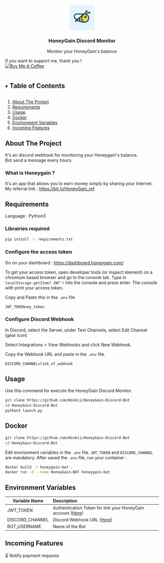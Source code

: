 <!-- PROJECT SHIELDS -->
<!--
[![Contributors][contributors-shield]][contributors-url]
[![Forks][forks-shield]][forks-url]
[![Stargazers][stars-shield]][stars-url]
[![Issues][issues-shield]][issues-url]
[![MIT License][license-shield]][license-url]
[![LinkedIn][linkedin-shield]][linkedin-url]

-->

<!-- PROJECT LOGO -->
<br />
<p align="center">
  <a href="https://github.com/Winkii/HoneyGain-Discord-Bot/">
    <img src="https://github.com/Winkii/HoneyGain-Discord-Bot/blob/main/Ressources/img/logo.jpg" alt="Logo" width="80" height="80">
  </a>

  <h3 align="center">HoneyGain Discord Monitor</h3>

  <p align="center">
    Monitor your HoneyGain's balance
    <br />
  </p>
</p>

If you want to support me, thank you !<br>
<a href="https://www.buymeacoffee.com/winkii" target="_blank"><img src="https://cdn.buymeacoffee.com/buttons/default-orange.png" alt="Buy Me A Coffee" height="41" width="174"></a>
<!-- TABLE OF CONTENTS -->
<details open="open">
  <summary><h2 style="display: inline-block">Table of Contents</h2></summary>
  <ol>
    <li>
      <a href="#about-the-project">About The Project</a>
    </li>
    <li>
      <a href="#requirements">Requirements</a>
    </li>
    <li><a href="#usage">Usage</a></li>
    <li>
      <a href="#docker">Docker</a>
    </li>
    <li>
      <a href="#environment-variables">Environment Variables</a>
    </li>
        <li>
      <a href="#incoming-features">Incoming Features</a>
    </li>
  </ol>
</details>



<!-- ABOUT THE PROJECT -->
## About The Project

It's an discord webhook for monitoring your Honeygain's balance.<br>
Bot send a message every hours.

### What is Honeygain ?

It's an app that allows you to earn money simply by sharing your Internet. <br>
My referral link : https://bit.ly/HoneyGain_ref

<!-- GETTING STARTED -->
## Requirements
Language : Python3<br>
### Librairies required
   ```sh
pip install -r requirements.txt
   ```
### Configure the access token
Go on your dashboard : https://dashboard.honeygain.com/

To get your access token, open developer tools (or inspect element) on a chromium based browser and go to the console tab. Type in ```localStorage.getItem('JWT')``` into the console and press enter. The console with print your access token.

Copy and Paste this in the ```.env``` file
```txt
JWT_TOKEN=my_token
```
### Configure Discord Webhook
In Discord, select the Server, under Text Channels, select Edit Channel (gear icon)

Select Integrations > View Webhooks and click New Webhook.

Copy the Webhook URL and paste in the ```.env``` file.
```txt
DISCORD_CHANNEL=link_of_webhook
```

<!-- USAGE EXAMPLES -->
## Usage

Use this command for execute the HoneyGain Discord Monitor.
```sh
git clone https://github.com/Winkii/HoneyGain-Discord-Bot
cd HoneyGain-Discord-Bot
python3 launch.py
```

## Docker
```sh
git clone https://github.com/Winkii/HoneyGain-Discord-Bot
cd HoneyGain-Discord-Bot
```
Edit environment variables in the ```.env``` file. ```JWT_TOKEN``` and ```DISCORD_CHANNEL``` are mandatory.
After saved the ```.env``` file, run your container :

```sh
docker build -t honeygain-bot .
docker run -d --name HoneyGain-BOT honeygain-bot
```

## Environment Variables
 | Variable Name                               |   Description
 | ------------------------------------------- |:-----------------------------
 | JWT_TOKEN                                   | Authentication Token for link your HoneyGain account (<a href="#configure-the-access-token">Here</a>)
 | DISCORD_CHANNEL                             | Discord Webhook URL (<a href="#configure-discord-webhook">Here</a>)
 | BOT_USERNAME                                | Name of the Bot 

## Incoming Features
⏳ Notify payment requests


<!-- MARKDOWN LINKS & IMAGES -->
<!-- https://www.markdownguide.org/basic-syntax/#reference-style-links -->
[contributors-shield]: https://img.shields.io/github/contributors/github_username/repo.svg?style=for-the-badge
[contributors-url]: https://github.com/github_username/repo/graphs/contributors
[forks-shield]: https://img.shields.io/github/forks/github_username/repo.svg?style=for-the-badge
[forks-url]: https://github.com/github_username/repo/network/members
[stars-shield]: https://img.shields.io/github/stars/github_username/repo.svg?style=for-the-badge
[stars-url]: https://github.com/github_username/repo/stargazers
[issues-shield]: https://img.shields.io/github/issues/github_username/repo.svg?style=for-the-badge
[issues-url]: https://github.com/github_username/repo/issues
[license-shield]: https://img.shields.io/github/license/github_username/repo.svg?style=for-the-badge
[license-url]: https://github.com/github_username/repo/blob/master/LICENSE.txt
[linkedin-shield]: https://img.shields.io/badge/-LinkedIn-black.svg?style=for-the-badge&logo=linkedin&colorB=555
<!--[linkedin-url]: https://linkedin.com/in/github_username-->
